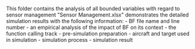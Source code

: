 This folder contains the analysis of all bounded variables with regard to sensor management
"Sensor Management.xlsx" demonstrates the detailed simulation results with the following information:
	- BF file name and line number
	- an empirical analysis of the impact of BF on its context
	- the function calling track
	- pre-simulation preparation
	- aircraft and target used in simulation
	- simulation process
	- simulation result